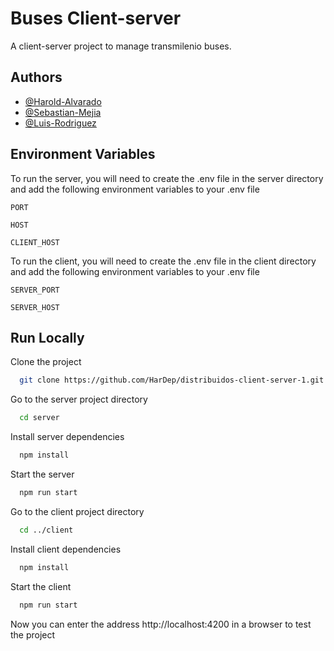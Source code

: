 
# Buses Client-server

A client-server project to manage transmilenio buses.


## Authors

- [@Harold-Alvarado](https://github.com/HarDep)
- [@Sebastian-Mejia](https://github.com/Sebasmejia123)
- [@Luis-Rodriguez](https://github.com)


## Environment Variables

To run the server, you will need to create the .env file in the server directory and add the following environment variables to your .env file

`PORT`

`HOST`

`CLIENT_HOST`

To run the client, you will need to create the .env file in the client directory and add the following environment variables to your .env file

`SERVER_PORT`

`SERVER_HOST`


## Run Locally

Clone the project

```bash
  git clone https://github.com/HarDep/distribuidos-client-server-1.git
```

Go to the server project directory

```bash
  cd server
```

Install server dependencies

```bash
  npm install
```

Start the server

```bash
  npm run start
```

Go to the client project directory

```bash
  cd ../client
```

Install client dependencies

```bash
  npm install
```

Start the client

```bash
  npm run start
```

Now you can enter the address http://localhost:4200 in a browser to test the project